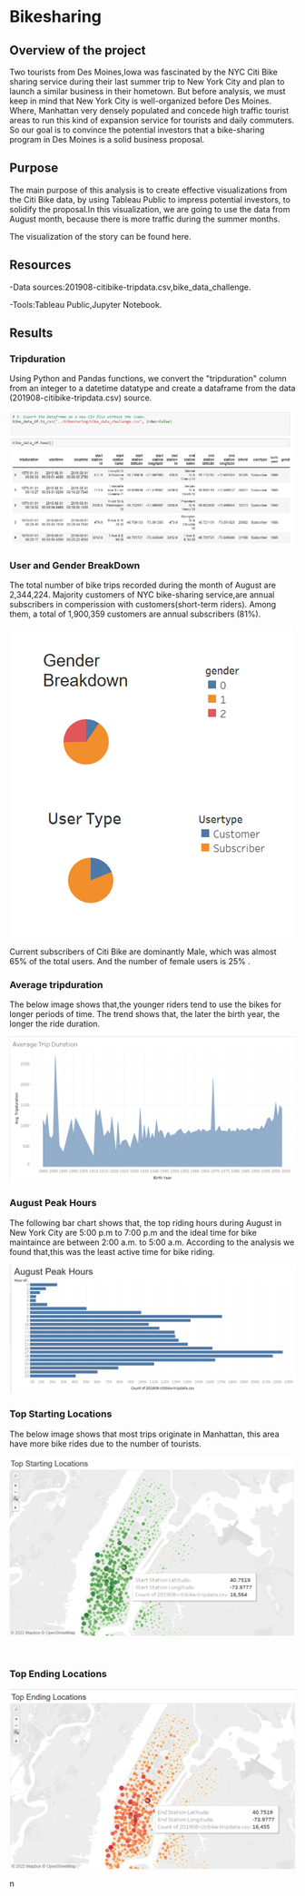 # Bikesharing

## Overview of the project

Two tourists from Des Moines,Iowa was fascinated by the NYC Citi Bike sharing service during their last summer trip to New York City and plan to launch a similar business in their hometown. But before analysis, we must keep in mind that New York City is well-organized before Des Moines. Where, Manhattan very densely populated and concede high traffic tourist areas to run this kind of expansion service for tourists and daily commuters. So our goal is to convince the potential investors that a bike-sharing program in Des Moines is a solid business proposal.

## Purpose

The main purpose of this analysis is to create effective visualizations from the Citi Bike data, by using Tableau Public to impress potential investors, to solidify the proposal.In this visualization, we are going to use the data from August month, because there is more traffic during the summer months.

The visualization of the story can be found here.

## Resources

-Data sources:201908-citibike-tripdata.csv,bike_data_challenge.

-Tools:Tableau Public,Jupyter Notebook.

## Results

### Tripduration

Using Python and Pandas functions, we convert the "tripduration" column from an integer to a datetime datatype and create a dataframe from the data (201908-citibike-tripdata.csv) source.

![](https://github.com/akthersr/bikesharing/blob/main/tripduration.png)


### User and Gender BreakDown

The total number of bike trips recorded during the month of August are 2,344,224. Majority customers of NYC bike-sharing service,are annual subscribers in comperission with customers(short-term riders). Among them, a total of 1,900,359 customers are annual subscribers (81%).

![](https://github.com/akthersr/bikesharing/blob/main/user%20type%201.png)  ![]()

Current subscribers of Citi Bike are dominantly Male, which was almost 65% of the total users. And the number of female users is 25% .

### Average tripduration

The below image shows that,the younger riders tend to use the bikes for longer periods of time. The trend shows that, the later the birth year, the longer the ride duration.  

![](https://github.com/akthersr/bikesharing/blob/main/average%20trip%20duration.png)

### August Peak Hours

The following bar chart shows that, the top riding hours during August in New York City are 5:00 p.m to 7:00 p.m and the ideal time for bike maintaince are between 
2:00 a.m. to 5:00 a.m. According to the analysis we found that,this was the least active time for bike riding.

![](https://github.com/akthersr/bikesharing/blob/main/august%20pick%20.png)

### Top Starting Locations

The below image shows that most trips originate in Manhattan, this area have more bike rides due to the number of tourists.

![](https://github.com/akthersr/bikesharing/blob/main/top%20starting%20locations.png)

![]()

### Top Ending Locations

![](https://github.com/akthersr/bikesharing/blob/main/top%20ending%20locations1.png)


n

